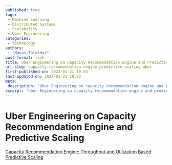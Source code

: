 ```yaml
---
published: true
tags:
 - Machine Learning
 - Distributed Systems
 - Scalability
 - Uber Engineering
categories:
 - Technology
authors:
 - "Manas Talukdar"
post-format: link
title: Uber Engineering on Capacity Recommendation Engine and Predictive Scaling
url-slug: capacity-recommendation-engine-predictive-scaling-uber
first-published-on: 2022-01-21 19:53
last-updated-on: 2022-01-21 19:53
meta:
 description: "Uber Engineering on capacity recommendation engine and predictive scaling for throughput and utilization."
excerpt: "Uber Engineering on capacity recommendation engine and predictive scaling for throughput and utilization."
---
```


# Uber Engineering on Capacity Recommendation Engine and Predictive Scaling

[Capacity Recommendation Engine: Throughput and Utilization Based Predictive Scaling](https://eng.uber.com/capacity-recommendation-engine/)
